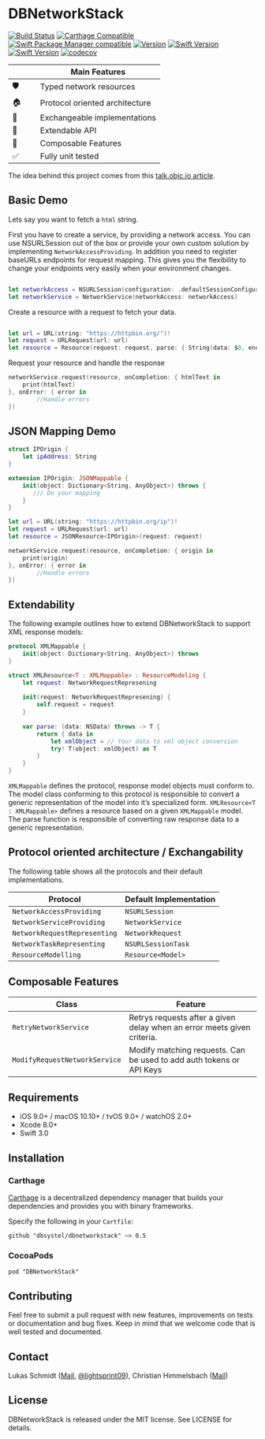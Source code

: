# DBNetworkStack

[![Build Status](https://travis-ci.org/dbsystel/DBNetworkStack.svg?branch=develop)](https://travis-ci.org/dbsystel/DBNetworkStack)
[![Carthage Compatible](https://img.shields.io/badge/Carthage-compatible-4BC51D.svg?style=flat)](https://github.com/Carthage/Carthage)
 [![Swift Package Manager compatible](https://img.shields.io/badge/Swift%20Package%20Manager-compatible-brightgreen.svg)](https://github.com/apple/swift-package-manager)
[![Version](https://img.shields.io/cocoapods/v/DBNetworkStack.svg?style=flat)](http://cocoapods.org/pods/DBNetworkStack)
[![Swift Version](https://img.shields.io/badge/Swift-3.0--3.1-F16D39.svg?style=flat)](https://developer.apple.com/swift)
[![Swift Version](https://img.shields.io/badge/Linux-3.1-4BC51D.svg?style=flat)](https://developer.apple.com/swift)
[![codecov](https://codecov.io/gh/dbsystel/DBNetworkStack/branch/develop/graph/badge.svg)](https://codecov.io/gh/dbsystel/DBNetworkStack)

|           | Main Features                  |
| --------- | ------------------------------ |
| 🛡        | Typed network resources        |
| &#127968; | Protocol oriented architecture |
| 🔀        | Exchangeable implementations   |
| 🚄        | Extendable API                 |
| 🎹        | Composable Features            |
| &#9989;   | Fully unit tested              |

The idea behind this project comes from this [talk.objc.io article](https://talk.objc.io/episodes/S01E01-networking).

## Basic Demo
Lets say you want to fetch a ``html`` string.

First you have to create a service, by providing a network access. You can use NSURLSession out of the box or provide your own custom solution by implementing  ```NetworkAccessProviding```. In addition you need to register baseURLs endpoints for request mapping. This gives you the flexibility to change your endpoints very easily when your environment changes.

```swift

let networkAccess = NSURLSession(configuration: .defaultSessionConfiguration())
let networkService = NetworkService(networkAccess: networkAccess)

```

Create a resource with a request to fetch your data.

```swift

let url = URL(string: "https://httpbin.org/")!
let request = URLRequest(url: url)
let resource = Resource(request: request, parse: { String(data: $0, encoding: .utf8) })

```
Request your resource and handle the response
```swift
networkService.request(resource, onCompletion: { htmlText in
    print(htmlText)
}, onError: { error in
        //Handle errors
})

```

## JSON Mapping Demo
```swift
struct IPOrigin {
    let ipAddress: String
}

extension IPOrigin: JSONMappable {
    init(object: Dictionary<String, AnyObject>) throws {
       /// Do your mapping
    }
}

let url = URL(string: "https://httpbin.org/ip")!
let request = URLRequest(url: url)
let resource = JSONResource<IPOrigin>(request: request)

networkService.request(resource, onCompletion: { origin in
    print(origin)
}, onError: { error in
        //Handle errors
})
```

## Extendability
The following example outlines how to extend DBNetworkStack to support XML response models:

```swift
protocol XMLMappable {
    init(object: Dictionary<String, AnyObject>) throws
}

struct XMLResource<T : XMLMappable> : ResourceModeling {
    let request: NetworkRequestRepresening
    
    init(request: NetworkRequestRepresening) {
        self.request = request
    }
    
    var parse: (data: NSData) throws -> T {
        return { data in
            let xmlObject = // Your data to xml object conversion
            try! T(object: xmlObject) as T
        }
    }
}
```
```XMLMappable``` defines the protocol, response model objects must conform to. The model class conforming to this protocol is responsible to convert a generic representation of the model into it’s specialized form.
```XMLResource<T : XMLMappable>``` defines a resource based on a given ```XMLMappable``` model. The parse function is responsible of converting raw response data to a generic representation.


## Protocol oriented architecture / Exchangability

The following table shows all the protocols and their default implementations.

| Protocol                         | Default Implementation |
| -------------------------------- | ---------------------- |
| ```NetworkAccessProviding```     | ```NSURLSession```     |
| ```NetworkServiceProviding```    | ```NetworkService```   |
| ```NetworkRequestRepresenting``` | ```NetworkRequest```   |
| ```NetworkTaskRepresenting```    | ```NSURLSessionTask``` |
| ```ResourceModelling```          | ```Resource<Model>```  |

## Composable Features

| Class                         | Feature |
| -------------------------------- | ---------------------- |
| ```RetryNetworkService```        | Retrys requests after a given delay when an error meets given criteria. |
| ```ModifyRequestNetworkService```        | Modify matching requests. Can be used to add auth tokens or API Keys  |

## Requirements

- iOS 9.0+ / macOS 10.10+ / tvOS 9.0+ / watchOS 2.0+
- Xcode 8.0+
- Swift 3.0

## Installation

### Carthage

[Carthage](https://github.com/Carthage/Carthage) is a decentralized dependency manager that builds your dependencies and provides you with binary frameworks.

Specify the following in your `Cartfile`:

```ogdl
github "dbsystel/dbnetworkstack" ~> 0.5
```

### CocoaPods

`pod "DBNetworkStack"`

## Contributing
Feel free to submit a pull request with new features, improvements on tests or documentation and bug fixes. Keep in mind that we welcome code that is well tested and documented.

## Contact
Lukas Schmidt ([Mail](mailto:lukas.la.schmidt@deutschebahn.com), [@lightsprint09](https://twitter.com/lightsprint09)), 
Christian Himmelsbach ([Mail](mailto:christian.himmelsbach@deutschebahn.com))

## License
DBNetworkStack is released under the MIT license. See LICENSE for details.
